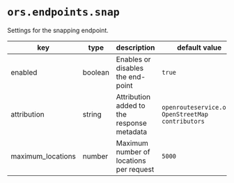 
# `ors.endpoints.snap`

Settings for the snapping endpoint.

| key               | type    | description                                | default value                                      |
|-------------------|---------|--------------------------------------------|----------------------------------------------------|
| enabled           | boolean | Enables or disables the end-point          | `true`                                             |
| attribution       | string  | Attribution added to the response metadata | `openrouteservice.org, OpenStreetMap contributors` |
| maximum_locations | number  | Maximum number of locations per request    | `5000`                                             |


